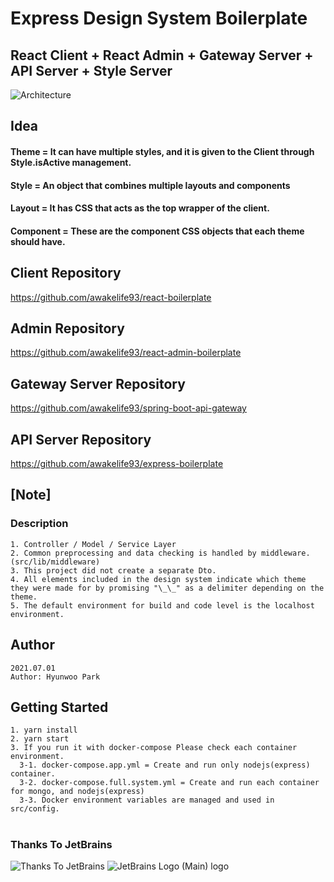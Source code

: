 # Express Design System Boilerplate

## React Client + React Admin + Gateway Server + API Server + Style Server

![Architecture](https://user-images.githubusercontent.com/20429356/158008003-23315066-bca4-402c-af4e-10d81a886ec7.png)

## Idea

#### Theme = It can have multiple styles, and it is given to the Client through Style.isActive management.

#### Style = An object that combines multiple layouts and components

#### Layout = It has CSS that acts as the top wrapper of the client.

#### Component = These are the component CSS objects that each theme should have.

## Client Repository

https://github.com/awakelife93/react-boilerplate

## Admin Repository

https://github.com/awakelife93/react-admin-boilerplate

## Gateway Server Repository

https://github.com/awakelife93/spring-boot-api-gateway

## API Server Repository

https://github.com/awakelife93/express-boilerplate

## [Note]

### Description

```
1. Controller / Model / Service Layer
2. Common preprocessing and data checking is handled by middleware. (src/lib/middleware)
3. This project did not create a separate Dto.
4. All elements included in the design system indicate which theme they were made for by promising "\_\_" as a delimiter depending on the theme.
5. The default environment for build and code level is the localhost environment.
```

## Author

```
2021.07.01
Author: Hyunwoo Park
```

## Getting Started

```
1. yarn install
2. yarn start
3. If you run it with docker-compose Please check each container environment.
  3-1. docker-compose.app.yml = Create and run only nodejs(express) container.
  3-2. docker-compose.full.system.yml = Create and run each container for mongo, and nodejs(express)
  3-3. Docker environment variables are managed and used in src/config.
```

#
### Thanks To JetBrains
![Thanks To JetBrains](https://user-images.githubusercontent.com/20429356/156112274-1e0d4de3-b62d-4a67-989b-dadb52a2ff3f.png)
![JetBrains Logo (Main) logo](https://resources.jetbrains.com/storage/products/company/brand/logos/jb_beam.png)
